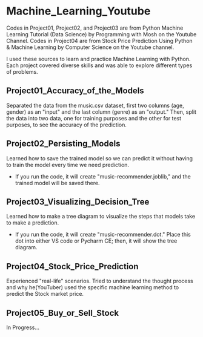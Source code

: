 # Machine_Learning_Youtube
Codes in Project01, Project02, and Project03 are from Python Machine Learning Tutorial (Data Science) by Programming with Mosh on the Youtube Channel.
Codes in Project04 are from Stock Price Prediction Using Python & Machine Learning by Computer Science on the Youtube channel.

I used these sources to learn and practice Machine Learning with Python.
Each project covered diverse skills and was able to explore different types of problems.

## Project01_Accuracy_of_the_Models
Separated the data from the music.csv dataset, first two columns (age, gender) as an "input" and the last column (genre) as an "output."
Then, split the data into two data, one for training purposes and the other for test purposes, to see the accuracy of the prediction.

## Project02_Persisting_Models
Learned how to save the trained model so we can predict it without having to train the model every time we need prediction.
* If you run the code, it will create "music-recommender.joblib," and the trained model will be saved there.

## Project03_Visualizing_Decision_Tree
Learned how to make a tree diagram to visualize the steps that models take to make a prediction.
* If you run the code, it will create "music-recommender.dot." Place this dot into either VS code or Pycharm CE; then, it will show the tree diagram.

## Project04_Stock_Price_Prediction
Experienced "real-life" scenarios. Tried to understand the thought process and why he(YouTuber) used the specific machine learning method to predict the Stock market price.

## Project05_Buy_or_Sell_Stock
In Progress...
